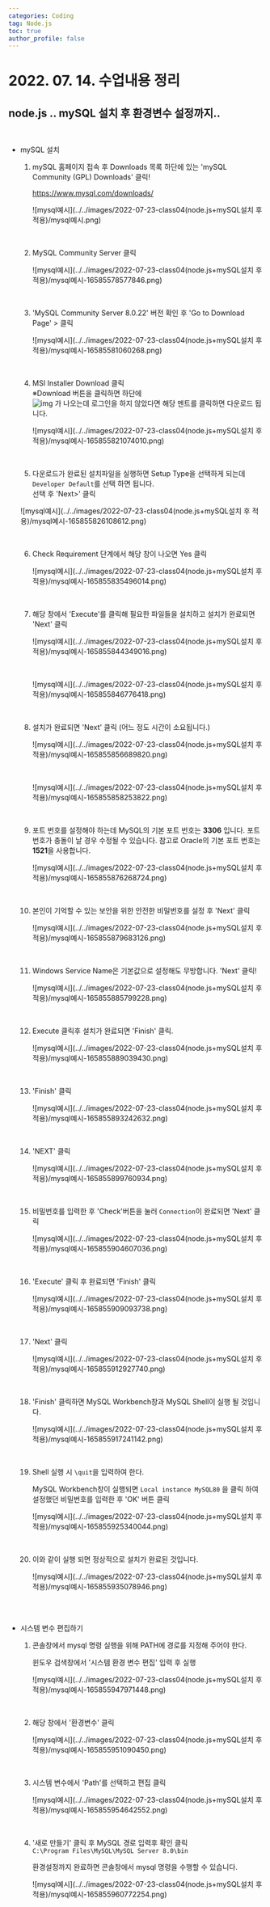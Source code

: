 ```yaml
---
categories: Coding	
tag: Node.js
toc: true
author_profile: false
---
```




# 2022. 07. 14. 수업내용 정리 #

## node.js .. mySQL 설치 후 환경변수 설정까지..

<br>

* mySQL 설치

  1. mySQL 홈페이지 접속 후 Downloads 목록 하단에 있는 'mySQL Community (GPL) Downloads' 클릭!

      https://www.mysql.com/downloads/

     ![mysql예시](../../images/2022-07-23-class04(node.js+mySQL설치 후 적용)/mysql예시.png)

     <br>

  2. MySQL Community Server 클릭

     ![mysql예시](../../images/2022-07-23-class04(node.js+mySQL설치 후 적용)/mysql예시-16585578577846.png)

     <br>

  3. 'MySQL Community Server 8.0.22' 버전 확인 후 'Go to Download Page' > 클릭

     ![mysql예시](../../images/2022-07-23-class04(node.js+mySQL설치 후 적용)/mysql예시-16585581060268.png)

     <br>

  4. MSI Installer Download 클릭<br>
     ※Download 버튼을 클릭하면 하단에<br>
     ![img](https://velog.velcdn.com/images%2Fjoajoa%2Fpost%2F3ae608d9-9e36-4ec5-9869-a68c38f51a24%2Fimage.png)
     가 나오는데 로그인을 하지 않았다면 해당 멘트를 클릭하면 다운로드 됩니다. <br>

     ![mysql예시](../../images/2022-07-23-class04(node.js+mySQL설치 후 적용)/mysql예시-165855821074010.png)

     <br>

  5. 다운로드가 완료된 설치파일을 실행하면 Setup Type을 선택하게 되는데 `Developer Default`를 선택 하면 됩니다.<br>
     선택 후 'Next>' 클릭

  ![mysql예시](../../images/2022-07-23-class04(node.js+mySQL설치 후 적용)/mysql예시-165855826108612.png)

  <br>

  6. Check Requirement 단계에서 해당 창이 나오면 Yes 클릭

     ![mysql예시](../../images/2022-07-23-class04(node.js+mySQL설치 후 적용)/mysql예시-165855835496014.png)

     <br>

  7. 해당 창에서 'Execute'를 클릭해 필요한 파일들을 설치하고 설치가 완료되면 'Next' 클릭

     ![mysql예시](../../images/2022-07-23-class04(node.js+mySQL설치 후 적용)/mysql예시-165855844349016.png)

     <br>

     ![mysql예시](../../images/2022-07-23-class04(node.js+mySQL설치 후 적용)/mysql예시-165855846776418.png)

     <br>

  8. 설치가 완료되면 'Next' 클릭 (어느 정도 시간이 소요됩니다.)

     ![mysql예시](../../images/2022-07-23-class04(node.js+mySQL설치 후 적용)/mysql예시-165855856689820.png)

     <br>

     ![mysql예시](../../images/2022-07-23-class04(node.js+mySQL설치 후 적용)/mysql예시-165855858253822.png)

     <br>

  9. 포트 번호를 설정해야 하는데 MySQL의 기본 포트 번호는 **3306** 입니다.
     포트 번호가 충돌이 날 경우 수정될 수 있습니다.
     참고로 Oracle의 기본 포트 번호는 **1521**을 사용합니다.

     ![mysql예시](../../images/2022-07-23-class04(node.js+mySQL설치 후 적용)/mysql예시-165855876268724.png)

     <br>

  10. 본인이 기억할 수 있는 보안을 위한 안전한 비밀번호를 설정 후 'Next' 클릭

      ![mysql예시](../../images/2022-07-23-class04(node.js+mySQL설치 후 적용)/mysql예시-165855879683126.png)

      <br>

  11. Windows Service Name은 기본값으로 설정해도 무방합니다. 'Next' 클릭!

      ![mysql예시](../../images/2022-07-23-class04(node.js+mySQL설치 후 적용)/mysql예시-165855885799228.png)

      <br>

  12. Execute 클릭후 설치가 완료되면 'Finish' 클릭.

      ![mysql예시](../../images/2022-07-23-class04(node.js+mySQL설치 후 적용)/mysql예시-165855889039430.png)

      <br>

  13. 'Finish' 클릭

      ![mysql예시](../../images/2022-07-23-class04(node.js+mySQL설치 후 적용)/mysql예시-165855893242632.png)

      <br>

  14. 'NEXT' 클릭

      ![mysql예시](../../images/2022-07-23-class04(node.js+mySQL설치 후 적용)/mysql예시-165855899760934.png)

      <br>

  15. 비밀번호를 입력한 후 'Check'버튼을 눌러 `Connection`이 완료되면 'Next' 클릭

      ![mysql예시](../../images/2022-07-23-class04(node.js+mySQL설치 후 적용)/mysql예시-165855904607036.png)

  <br>

  16. 'Execute' 클릭 후 완료되면 'Finish' 클릭

      ![mysql예시](../../images/2022-07-23-class04(node.js+mySQL설치 후 적용)/mysql예시-165855909093738.png)

      <br>

  17. 'Next' 클릭

      ![mysql예시](../../images/2022-07-23-class04(node.js+mySQL설치 후 적용)/mysql예시-165855912927740.png)

      <br>

  18. 'Finish' 클릭하면 MySQL Workbench창과 MySQL Shell이 실행 될 것입니다.

      ![mysql예시](../../images/2022-07-23-class04(node.js+mySQL설치 후 적용)/mysql예시-165855917241142.png)

      <br>

  19. Shell 실행 시 `\quit`을 입력하여 한다.<br>

      MySQL Workbench창이 실행되면 `Local instance MySQL80` 을 클릭 하여 설정했던 비밀번호를 입력한 후 'OK' 버튼 클릭

      ![mysql예시](../../images/2022-07-23-class04(node.js+mySQL설치 후 적용)/mysql예시-165855925340044.png)

      <br>

  20. 이와 같이 실행 되면 정상적으로 설치가 완료된 것입니다.

      ![mysql예시](../../images/2022-07-23-class04(node.js+mySQL설치 후 적용)/mysql예시-165855935078946.png)

      <br>

      <br>

* 시스템 변수 편집하기

  1. 콘솔창에서 mysql 명령 실행을 위해 PATH에 경로를 지정해 주어야 한다.<br>

     윈도우 검색창에서 '시스템 환경 변수 편집' 입력 후 실행

     ![mysql예시](../../images/2022-07-23-class04(node.js+mySQL설치 후 적용)/mysql예시-165855947971448.png)

     <br>

  2. 해당 창에서 '환경변수' 클릭

     ![mysql예시](../../images/2022-07-23-class04(node.js+mySQL설치 후 적용)/mysql예시-165855951090450.png)

     <br>

  3. 시스템 변수에서 'Path'를 선택하고 편집 클릭

     ![mysql예시](../../images/2022-07-23-class04(node.js+mySQL설치 후 적용)/mysql예시-165855954642552.png)

     <br>

  4. '새로 만들기' 클릭 후 MySQL 경로 입력후 확인 클릭<br>
     `C:\Program Files\MySQL\MySQL Server 8.0\bin`<br>

     환경설정까지 완료하면 콘솔창에서 mysql 명령을 수행할 수 있습니다.<br>

     ![mysql예시](../../images/2022-07-23-class04(node.js+mySQL설치 후 적용)/mysql예시-165855960772254.png)

     








